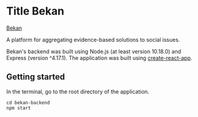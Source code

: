 # Title Bekan 
[Bekan](https://bekan.herokuapp.com/)
<!-- > Quote Text -->

A platform for aggregating evidence-based solutions to social issues.

Bekan's backend was built using Node.js (at least version 10.18.0) and Express (version ^4.17.1).
The application was built using [create-react-app](https://github.com/facebook/create-react-app).

## Getting started
In the terminal, go to the root directory of the application.
```shell
cd bekan-backend
npm start
```
